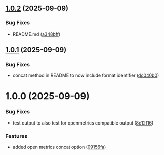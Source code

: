 ## [1.0.2](https://github.com/SourceRegistry/node-prometheus/compare/v1.0.1...v1.0.2) (2025-09-09)


### Bug Fixes

* README.md ([a348bff](https://github.com/SourceRegistry/node-prometheus/commit/a348bff0037ec50a8edfe82e764ccd5d851e44a6))

## [1.0.1](https://github.com/SourceRegistry/node-prometheus/compare/v1.0.0...v1.0.1) (2025-09-09)


### Bug Fixes

* concat method in README to now include format identifier ([dc040b0](https://github.com/SourceRegistry/node-prometheus/commit/dc040b0de3be422cb0f95b8d428f0343fb02fed2))

# 1.0.0 (2025-09-09)


### Bug Fixes

* test output to also test for openmetrics compatible output ([8e12f16](https://github.com/SourceRegistry/node-prometheus/commit/8e12f1637a584a9239238ed87562c58a91fb0486))


### Features

* added open metrics concat option ([09156fa](https://github.com/SourceRegistry/node-prometheus/commit/09156fa5579dcba63fc403534c47f8fd072eb320))

